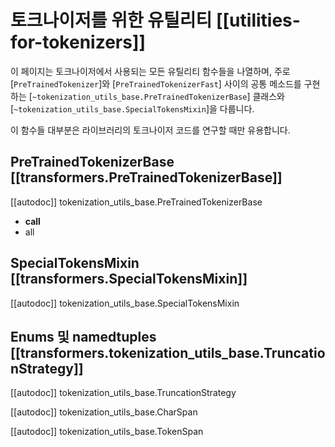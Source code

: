 <!--Copyright 2020 The HuggingFace Team. All rights reserved.

Licensed under the Apache License, Version 2.0 (the "License"); you may not use this file except in compliance with
the License. You may obtain a copy of the License at

http://www.apache.org/licenses/LICENSE-2.0

Unless required by applicable law or agreed to in writing, software distributed under the License is distributed on
an "AS IS" BASIS, WITHOUT WARRANTIES OR CONDITIONS OF ANY KIND, either express or implied. See the License for the
specific language governing permissions and limitations under the License.

⚠️ Note that this file is in Markdown but contain specific syntax for our doc-builder (similar to MDX) that may not be
rendered properly in your Markdown viewer.

-->

# 토크나이저를 위한 유틸리티 [[utilities-for-tokenizers]]

이 페이지는 토크나이저에서 사용되는 모든 유틸리티 함수들을 나열하며, 주로 [`PreTrainedTokenizer`]와 [`PreTrainedTokenizerFast`] 사이의 공통 메소드를 구현하는 [`~tokenization_utils_base.PreTrainedTokenizerBase`] 클래스와 [`~tokenization_utils_base.SpecialTokensMixin`]을 다룹니다.

이 함수들 대부분은 라이브러리의 토크나이저 코드를 연구할 때만 유용합니다.

## PreTrainedTokenizerBase [[transformers.PreTrainedTokenizerBase]]

[[autodoc]] tokenization_utils_base.PreTrainedTokenizerBase
   - __call__
   - all

## SpecialTokensMixin [[transformers.SpecialTokensMixin]]

[[autodoc]] tokenization_utils_base.SpecialTokensMixin

## Enums 및 namedtuples [[transformers.tokenization_utils_base.TruncationStrategy]]

[[autodoc]] tokenization_utils_base.TruncationStrategy

[[autodoc]] tokenization_utils_base.CharSpan

[[autodoc]] tokenization_utils_base.TokenSpan
